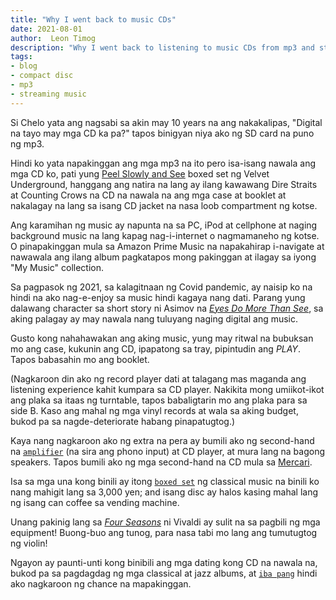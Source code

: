 ```yaml
---
title: "Why I went back to music CDs"
date: 2021-08-01
author:  Leon Timog
description: "Why I went back to listening to music CDs from mp3 and streaming"
tags:
- blog
- compact disc
- mp3
- streaming music
---
```

Si Chelo yata ang nagsabi sa akin may 10 years na ang nakakalipas, "Digital na tayo may mga CD ka pa?" tapos binigyan niya ako ng SD card na puno ng mp3.

Hindi ko yata napakinggan ang mga mp3 na ito pero isa-isang nawala ang mga CD ko, pati yung [Peel Slowly and See](https://en.wikipedia.org/wiki/Peel_Slowly_and_See) boxed set ng Velvet Underground, hanggang ang natira na lang ay ilang kawawang Dire Straits at Counting Crows na CD na nawala na ang mga case at booklet at nakalagay na lang sa isang CD jacket na nasa loob compartment ng kotse.

Ang karamihan ng music ay napunta na sa PC, iPod at cellphone at naging background music na lang kapag nag-i-internet o nagmamaneho ng kotse. O pinapakinggan mula sa Amazon Prime Music na napakahirap i-navigate at nawawala ang ilang album pagkatapos mong pakinggan at ilagay sa iyong "My Music" collection.

Sa pagpasok ng 2021, sa kalagitnaan ng Covid pandemic, ay naisip ko na hindi na ako nag-e-enjoy sa music hindi kagaya nang dati. Parang yung dalawang character sa short story ni Asimov na *[Eyes Do More Than See](http://graphics.stanford.edu/~tolis/toli/other/eyes.html)*, sa aking palagay ay may nawala nang tuluyang naging digital ang music. 

Gusto kong nahahawakan ang aking music, yung may ritwal na bubuksan mo ang case, kukunin ang CD, ipapatong sa tray, pipintudin ang *PLAY*. Tapos babasahin mo ang booklet.

(Nagkaroon din ako ng record player dati at talagang mas maganda ang listening experience kahit kumpara sa CD player. Nakikita mong umiikot-ikot ang plaka sa itaas ng turntable, tapos babaligtarin mo ang plaka para sa side B. Kaso ang mahal ng mga vinyl records at wala sa aking budget, bukod pa sa nagde-deteriorate habang pinapatugtog.)

Kaya nang nagkaroon ako ng extra na pera ay bumili ako ng second-hand na [`amplifier`](/why-i-went-back-to-music-cds/victor-stereo-amplifier.jpg "Old Victor stereo amplifier") (na sira ang phono input) at CD player, at mura lang na bagong speakers. Tapos bumili ako ng mga second-hand na CD mula sa [Mercari](https://www.mercari.com/jp/).

Isa sa mga una kong binili ay itong [`boxed set`](/why-i-went-back-to-music-cds/naxos-30th-anniversary-boxed-set-classical.jpg "Naxos 30th Anniversary Boxed Set") ng classical music na binili ko nang mahigit lang sa 3,000 yen; and isang disc ay halos kasing mahal lang ng isang can coffee sa vending machine.

Unang pakinig lang sa *[Four Seasons](https://en.wikipedia.org/wiki/The_Four_Seasons_(Vivaldi))* ni Vivaldi ay sulit na sa pagbili ng mga equipment! Buong-buo ang tunog, para nasa tabi mo lang ang tumutugtog ng violin!

Ngayon ay paunti-unti kong binibili ang mga dating kong CD na nawala na, bukod pa sa pagdagdag ng mga classical at jazz albums, at [`iba pang`](/why-i-went-back-to-music-cds/in-the-court-of-the-crimson-king.jpg "In the Court of the Crimson King CD") hindi ako nagkaroon ng chance na mapakinggan.